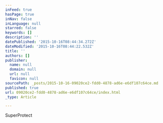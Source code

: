 ```yaml
---
inFeed: true
hasPage: true
inNav: false
inLanguage: null
starred: false
keywords: []
description: ''
datePublished: '2015-10-16T08:44:34.272Z'
dateModified: '2015-10-16T08:44:22.532Z'
title: ''
authors: []
publisher:
  name: null
  domain: null
  url: null
  favicon: null
sourcePath: _posts/2015-10-16-09020ce2-fdd0-4878-ad6e-e6df107c64ce.md
published: true
url: 09020ce2-fdd0-4878-ad6e-e6df107c64ce/index.html
_type: Article

---
```

SuperProtect